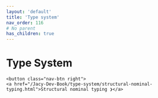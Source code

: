 ```yaml
---
layout: 'default'
title: 'Type system'
nav_order: 116
# No parent
has_children: true
---
```


# Type System
<div class="nav-btn-block">
    
    <button class="nav-btn right">
    <a href="/Jacy-Dev-Book/type-system/structural-nominal-typing.html">Structural nominal typing ❯</a>
</button>

</div>
